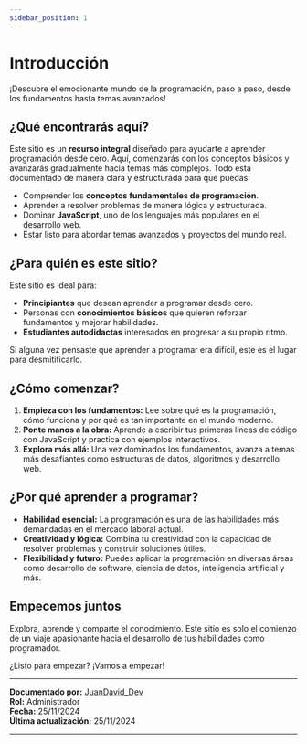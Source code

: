 ```yaml
---
sidebar_position: 1
---
```


# Introducción 

¡Descubre el emocionante mundo de la programación, paso a paso, desde los fundamentos hasta temas avanzados!

## ¿Qué encontrarás aquí?

Este sitio es un **recurso integral** diseñado para ayudarte a aprender programación desde cero. Aquí, comenzarás con los conceptos básicos y avanzarás gradualmente hacia temas más complejos. Todo está documentado de manera clara y estructurada para que puedas:

- Comprender los **conceptos fundamentales de programación**.
- Aprender a resolver problemas de manera lógica y estructurada.
- Dominar **JavaScript**, uno de los lenguajes más populares en el desarrollo web.
- Estar listo para abordar temas avanzados y proyectos del mundo real.

## ¿Para quién es este sitio?

Este sitio es ideal para:

- **Principiantes** que desean aprender a programar desde cero.
- Personas con **conocimientos básicos** que quieren reforzar fundamentos y mejorar habilidades.
- **Estudiantes autodidactas** interesados en progresar a su propio ritmo.

Si alguna vez pensaste que aprender a programar era difícil, este es el lugar para desmitificarlo.

## ¿Cómo comenzar?

1. **Empieza con los fundamentos:** Lee sobre qué es la programación, cómo funciona y por qué es tan importante en el mundo moderno.
2. **Ponte manos a la obra:** Aprende a escribir tus primeras líneas de código con JavaScript y practica con ejemplos interactivos.
3. **Explora más allá:** Una vez dominados los fundamentos, avanza a temas más desafiantes como estructuras de datos, algoritmos y desarrollo web.

## ¿Por qué aprender a programar?

- **Habilidad esencial:** La programación es una de las habilidades más demandadas en el mercado laboral actual.
- **Creatividad y lógica:** Combina tu creatividad con la capacidad de resolver problemas y construir soluciones útiles.
- **Flexibilidad y futuro:** Puedes aplicar la programación en diversas áreas como desarrollo de software, ciencia de datos, inteligencia artificial y más.

## Empecemos juntos

Explora, aprende y comparte el conocimiento. Este sitio es solo el comienzo de un viaje apasionante hacia el desarrollo de tus habilidades como programador.

¿Listo para empezar? ¡Vamos a empezar!

---

**Documentado por:** [JuanDavid_Dev](https://www.youtube.com/@juandavid_dev)   
**Rol:** Administrador  
**Fecha:** 25/11/2024  
**Última actualización:** 25/11/2024

---